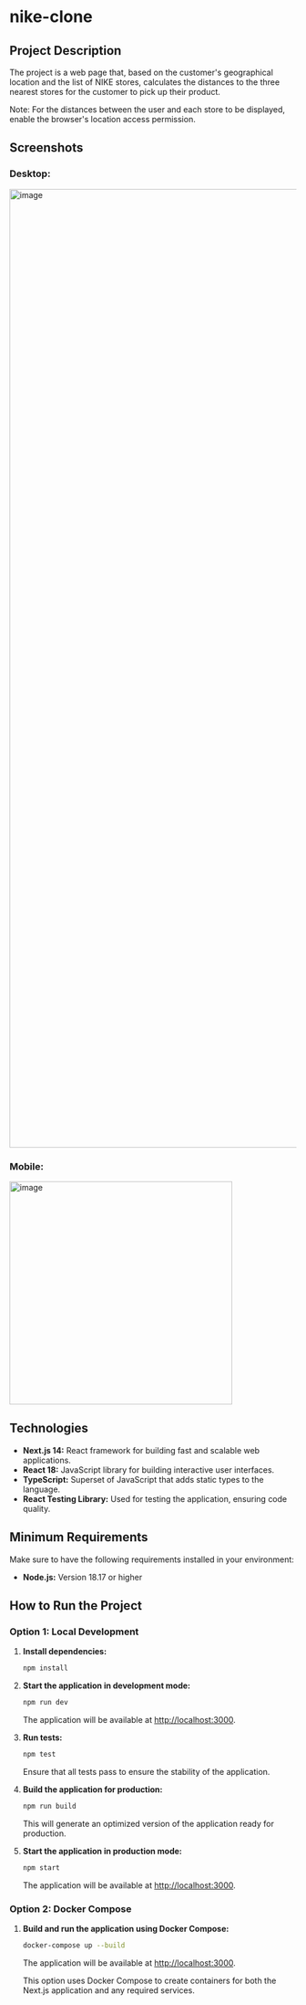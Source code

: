 # nike-clone

## Project Description

The project is a web page that, based on the customer's geographical location and the list of NIKE stores, calculates the distances to the three nearest stores for the customer to pick up their product.

Note: For the distances between the user and each store to be displayed, enable the browser's location access permission.


## Screenshots
### Desktop:
<img width="1680" alt="image" src="https://github.com/ritterjonas/eng-gruposbf-frontend-javascript/assets/27284455/44e05a1c-28ae-455a-b6c5-5e742f4a66cc">

### Mobile:
<img width="391" alt="image" src="https://github.com/ritterjonas/eng-gruposbf-frontend-javascript/assets/27284455/b813f6fc-951f-490f-93f5-b8d3ec1d45c0">


## Technologies

- **Next.js 14:** React framework for building fast and scalable web applications.
- **React 18:** JavaScript library for building interactive user interfaces.
- **TypeScript:** Superset of JavaScript that adds static types to the language.
- **React Testing Library:** Used for testing the application, ensuring code quality.

## Minimum Requirements

Make sure to have the following requirements installed in your environment:

- **Node.js:** Version 18.17 or higher

## How to Run the Project

### Option 1: Local Development

1. **Install dependencies:**

   ```bash
   npm install
   ```

2. **Start the application in development mode:**

   ```bash
   npm run dev
   ```

   The application will be available at [http://localhost:3000](http://localhost:3000).

3. **Run tests:**

   ```bash
   npm test
   ```

   Ensure that all tests pass to ensure the stability of the application.

4. **Build the application for production:**

   ```bash
   npm run build
   ```

   This will generate an optimized version of the application ready for production.

5. **Start the application in production mode:**

   ```bash
   npm start
   ```

   The application will be available at [http://localhost:3000](http://localhost:3000).

### Option 2: Docker Compose

1. **Build and run the application using Docker Compose:**

   ```bash
   docker-compose up --build
   ```

   The application will be available at [http://localhost:3000](http://localhost:3000).

   This option uses Docker Compose to create containers for both the Next.js application and any required services.
